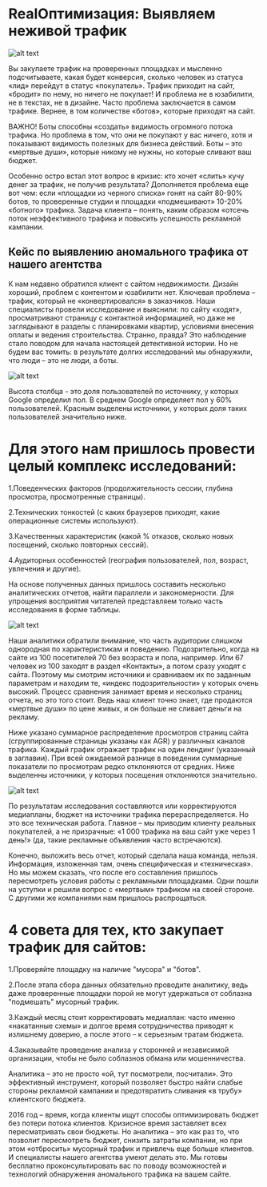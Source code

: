 # RealОптимизация: Выявляем неживой трафик
![alt text][logo]

Вы закупаете трафик на проверенных площадках и мысленно подсчитываете, какая будет конверсия, сколько человек из статуса «лид» перейдут в статус «покупатель». Трафик приходит на сайт, «бродит» по нему, но ничего не покупает! И проблема не в юзабилити, не в текстах, не в дизайне. Часто проблема заключается в самом трафике. Вернее, в том количестве «ботов», которые приходят на сайт.


ВАЖНО! Боты способны «создать» видимость огромного потока трафика. Но проблема в том, что они не покупают у вас ничего, хотя и показывают видимость полезных для бизнеса действий. Боты – это «мертвые души», которые никому не нужны, но которые сливают ваш бюджет.


Особенно остро встал этот вопрос в кризис: кто хочет «слить» кучу денег за трафик, не получив результата? Дополняется проблема еще вот чем: если «площадки из черного списка» гонят на сайт 80-90% ботов, то проверенные студии и площадки «подмешивают» 10-20% «ботного» трафика. Задача клиента – понять, каким образом «отсечь поток неэффективного трафика и повысить успешность рекламной кампании.




## Кейс по выявлению аномального трафика от нашего агентства

К нам недавно обратился клиент с сайтом недвижимости. Дизайн хороший, проблем с контентом и юзабилити нет. Ключевая проблема – трафик, который не «конвертировался» в заказчиков. Наши специалисты провели исследование и выяснили: по сайту «ходят», просматривают страницу с контактной информацией, но даже не заглядывают в разделы с планировками квартир, условиями внесения оплаты и ведения строительства. Странно, правда? Это наблюдение стало поводом для начала настоящей детективной истории. Но не будем вас томить: в результате долгих исследований мы обнаружили, что люди – это не люди, а боты.

![alt text][logo2]

Высота столбца - это доля пользователей по источнику, у которых Google определил пол. В среднем Google определяет пол у 60% пользователей. Красным выделены источники, у которых доля таких пользователей значительно ниже.


# Для этого нам пришлось провести целый комплекс исследований:
1.Поведенческих факторов (продолжительность сессии, глубина просмотра, просмотренные страницы).

2.Технических тонкостей (с каких браузеров приходят, какие операционные системы используют).

3.Качественных характеристик (какой % отказов, сколько новых посещений, сколько повторных сессий).

4.Аудиторных особенностей (география пользователей, пол, возраст, увлечения и другие).


На основе полученных данных пришлось составить несколько аналитических отчетов, найти параллели и закономерности. Для упрощения восприятия читателей представляем только часть исследования в форме таблицы.


![alt text][logo3]


Наши аналитики обратили внимание, что часть аудитории слишком однородная по характеристикам и поведению. Подозрительно, когда на сайте из 100 посетителей 70 без возраста и пола, например. Или 67 человек из 100 заходят в раздел «Контакты», а потом сразу уходят с сайта. Поэтому мы смотрим источники и сравниваем их по заданным параметрам и находим те, «индекс подозрительности» у которых очень высокий. Процесс сравнения занимает время и несколько страниц отчета, но это того стоит. Ведь наш клиент точно знает, где продаются «мертвые души» по цене живых, и он больше не сливает деньги на рекламу.


Ниже указано суммарное распределение просмотров страниц сайта (сгруппированные страницы указаны как AGR) у различных каналов трафика. Каждый график отражает трафик на один лендинг (указанный в заглавии). При всей ожидаемой разнице в поведении суммарные показатели по просмотрам редко отклоняются от средних. Ниже выделенны источники, у которых посещения отклоняются значительно.


![alt text][logo4]


По результатам исследования составляются или корректируются медиапланы, бюджет на источники трафика перераспределяется. Но это все техническая работа. Главное – мы приводим клиенту реальных покупателей, а не призрачные: «1 000 трафика на ваш сайт уже через 1 день!» (да, такие рекламные объявления часто встречаются).


Конечно, выложить весь отчет, который сделала наша команда, нельзя. Информация, изложенная там, очень специфическая и «техническая». Но мы можем сказать, что после его составления пришлось пересмотреть условия работы с рекламными площадками. Одни пошли на уступки и решили вопрос с «мертвым» трафиком на своей стороне. С другими же компаниями нам пришлось распрощаться.


# 4 совета для тех, кто закупает трафик для сайтов:

1.Проверяйте площадку на наличие "мусора" и "ботов".

2.После этапа сбора данных обязательно проводите аналитику, ведь даже проверенные площадки порой не могут удержаться от соблазна "подмешать" мусорный трафик.

3.Каждый месяц стоит корректировать медиаплан: часто именно «накатанные схемы» и долгое время сотрудничества приводят к излишнему доверию, а после этого – к серьезным тратам бюджета.

4.Заказывайте проведение анализа у сторонней и независимой организации, чтобы не было соблазнов обмана или мошенничества.


Аналитика – это не просто «ой, тут посмотрели, посчитали». Это эффективный инструмент, который позволяет быстро найти слабые стороны рекламной кампании и предотвратить сливания «в трубу» клиентского бюджета.


2016 год – время, когда клиенты ищут способы оптимизировать бюджет без потери потока клиентов. Кризисное время заставляет всех пересматривать свои бюджеты. Но аналитика – это как раз то, что позволит пересмотреть бюджет, снизить затраты компании, но при этом «отбросить» мусорный трафик и привлечь еще больше клиентов. И специалисты нашего агентства умеют делать это. Мы готовы бесплатно проконсультировать вас по поводу возможностей и технологий обнаружения аномального трафика на вашем сайте.

[logo]: http://www.realweb.ru/images/blog/02-03-2016-1.jpg
[logo2]: http://www.realweb.ru/images/blog/02-03-2016-2.jpg
[logo3]: http://www.realweb.ru/images/blog/02-03-2016-4.jpg
[logo4]: http://www.realweb.ru/images/blog/02-03-2016-3.jpg
